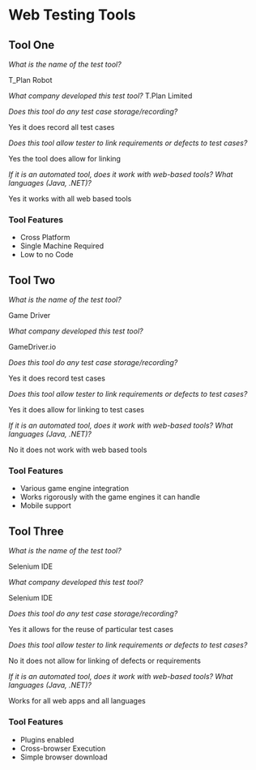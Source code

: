 # Web Testing Tools

## Tool One

_What is the name of the test tool?_ 

T_Plan Robot

_What company developed this test tool?_ 
T.Plan Limited

_Does this tool do any test case storage/recording?_ 

Yes it does record all test cases

_Does this tool allow tester to link requirements or defects to test cases?_ 

Yes the tool does allow for linking

_If it is an automated tool, does it work with web-based tools? What languages (Java, .NET)?_ 

Yes it works with all web based tools

### Tool Features
* Cross Platform
* Single Machine Required
* Low to no Code

## Tool Two

_What is the name of the test tool?_ 

Game Driver

_What company developed this test tool?_ 

GameDriver.io

_Does this tool do any test case storage/recording?_ 

Yes it does record test cases

_Does this tool allow tester to link requirements or defects to test cases?_ 

Yes it does allow for linking to test cases

_If it is an automated tool, does it work with web-based tools? What languages (Java, .NET)?_ 

No it does not work with web based tools

### Tool Features
* Various game engine integration
* Works rigorously with the game engines it can handle
* Mobile support

## Tool Three

_What is the name of the test tool?_ 

Selenium IDE

_What company developed this test tool?_ 

Selenium IDE

_Does this tool do any test case storage/recording?_ 

Yes it allows for the reuse of particular test cases

_Does this tool allow tester to link requirements or defects to test cases?_ 

No it does not allow for linking of defects or requirements

_If it is an automated tool, does it work with web-based tools? What languages (Java, .NET)?_ 

Works for all web apps and all languages

### Tool Features
* Plugins enabled
* Cross-browser Execution
* Simple browser download
